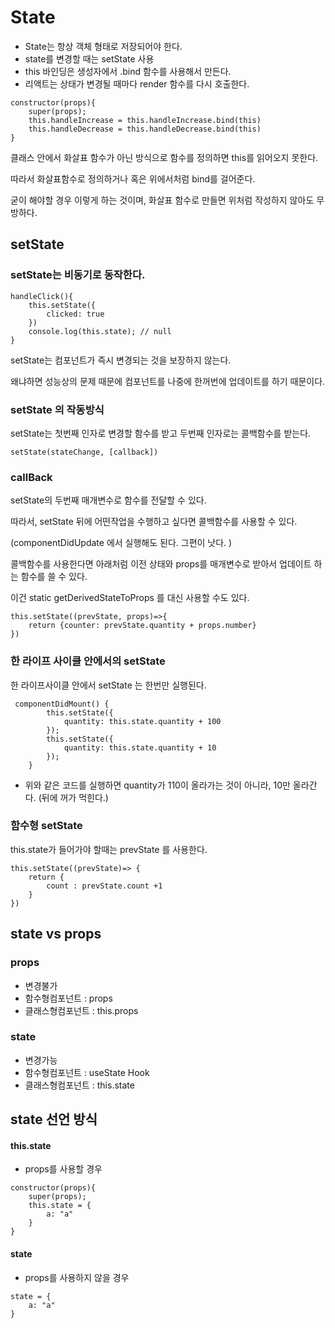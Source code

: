 # State 

- State는 항상 객체 형태로 저장되어야 한다.
- state를 변경할 때는 setState 사용
- this 바인딩은 생성자에서 .bind 함수를 사용해서 만든다. 
- 리액트는 상태가 변경될 때마다 render 함수를 다시 호출한다. 

```react
constructor(props){
    super(props);
    this.handleIncrease = this.handleIncrease.bind(this)
    this.handleDecrease = this.handleDecrease.bind(this)
}
```

클래스 안에서 화살표 함수가 아닌 방식으로 함수를 정의하면 this를 읽어오지 못한다. 

따라서 화살표함수로 정의하거나 혹은 위에서처럼 bind를 걸어준다. 

굳이 해야할 경우 이렇게 하는 것이며, 화살표 함수로 만들면 위처럼 작성하지 않아도 무방하다. 





## setState



### setState는 비동기로 동작한다. 

```react
handleClick(){
    this.setState({
        clicked: true
    })
    console.log(this.state); // null
}
```

setState는 컴포넌트가 즉시 변경되는 것을 보장하지 않는다. 

왜냐하면 성능상의 문제 때문에 컴포넌트를 나중에 한꺼번에 업데이트를 하기 때문이다. 



### setState 의 작동방식

setState는 첫번째 인자로 변경할 함수를 받고 두번째 인자로는 콜백함수를 받는다. 

```react
setState(stateChange, [callback])
```



### callBack

setState의 두번째 매개변수로 함수를 전달할 수 있다. 

따라서, setState 뒤에 어떤작업을 수행하고 싶다면 콜백함수를 사용할 수 있다. 

(componentDidUpdate 에서 실행해도 된다. 그편이 낫다. )



콜백함수를 사용한다면 아래처럼 이전 상태와 props를 매개변수로 받아서 업데이트 하는 함수를 쓸 수 있다. 

이건 static getDerivedStateToProps 를 대신 사용할 수도 있다. 

```react
this.setState((prevState, props)=>{
    return {counter: prevState.quantity + props.number}
})
```





### 한 라이프 사이클 안에서의 setState

한 라이프사이클 안에서 setState 는 한번만 실행된다. 

```react
 componentDidMount() {
        this.setState({
            quantity: this.state.quantity + 100
        });
        this.setState({
            quantity: this.state.quantity + 10
        });
    }
```

- 위와 같은 코드를 실행하면 quantity가 110이 올라가는 것이 아니라, 10만 올라간다. (뒤에 꺼가 먹힌다.)



### 함수형 setState

this.state가 들어가야 할때는 prevState 를 사용한다.

```react
this.setState((prevState)=> {
    return {
        count : prevState.count +1
    }
})
```





## state vs props

### props 

- 변경불가
- 함수형컴포넌트 : props
- 클래스형컴포넌트 : this.props 

### state 

- 변경가능
- 함수형컴포넌트 : useState Hook
- 클래스형컴포넌트 : this.state





## state 선언 방식

#### this.state

- props를 사용할 경우

```react
constructor(props){
    super(props);
    this.state = {
    	a: "a"
	}
}
```



#### state

- props를 사용하지 않을 경우

```react
state = {
    a: "a"
}
```

